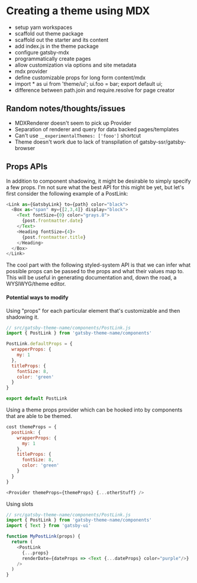 # Creating a theme using MDX

- setup yarn workspaces
- scaffold out theme package
- scaffold out the starter and its content
- add index.js in the theme package
- configure gatsby-mdx
- programmatically create pages
- allow customization via options and site metadata
- mdx provider
- define customizable props for long form content/mdx
- import * as ui from 'theme/ui'; ui.foo = bar; export default ui;
- difference between path.join and require.resolve for page creator


## Random notes/thoughts/issues

- MDXRenderer doesn't seem to pick up Provider
- Separation of renderer and query for data backed pages/templates
- Can't use `__experimentalThemes: ['fooo']` shortcut
- Theme doesn't work due to lack of transpilation of gatsby-ssr/gatsby-browser

## Props APIs

In addition to component shadowing, it might be desirable to simply specify a few props.
I'm not sure what the best API for this might be yet, but let's first consider the following example of a PostLink:

```js
<Link as={GatsbyLink} to={path} color="black">
  <Box as="span" my={[2,3,4]} display="block">
    <Text fontSize={0} color="grays.8">
      {post.frontmatter.date}
    </Text>
    <Heading fontSize={4}>
      {post.frontmatter.title}
    </Heading>
  </Box>
</Link>
```

The cool part with the following styled-system API is that we can infer what possible props can be passed to the props and what their values map to.
This will be useful in generating documentation and, down the road, a WYSIWYG/theme editor.

#### Potential ways to modify

Using "props" for each particular element that's customizable and then shadowing it.

```js
// src/gatsby-theme-name/components/PostLink.js
import { PostLink } from 'gatsby-theme-name/components'

PostLink.defaultProps = {
  wrapperProps: {
    my: 1
  },
  titleProps: {
    fontSize: 8,
    color: 'green'
  }
}

export default PostLink
```

Using a theme props provider which can be hooked into by components that are able to be themed.

```js
cost themeProps = {
  postLink: {
    wrapperProps: {
      my: 1
    },
    titleProps: {
      fontSize: 8,
      color: 'green'
    }
  }
}

<Provider themeProps={themeProps} {...otherStuff} />
```

Using slots

```js
// src/gatsby-theme-name/components/PostLink.js
import { PostLink } from 'gatsby-theme-name/components'
import { Text } from 'gatsby-ui'

function MyPostLink(props) {
  return (
    <PostLink
      {...props}
      renderDate={dateProps => <Text {...dateProps} color="purple"/>}
    />
  )
}
```
